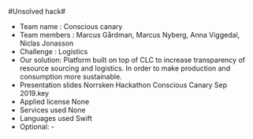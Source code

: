 #Unsolved hack#

* Team name : Conscious canary
* Team members : Marcus Gårdman, Marcus Nyberg, Anna Viggedal, Niclas Jonasson
* Challenge : Logistics
* Our solution: Platform built on top of CLC to increase transparency of resource sourcing and logistics. In order to make production and consumption more sustainable.
* Presentation slides Norrsken Hackathon Conscious Canary Sep 2019.key
* Applied license None
* Services used None
* Languages used Swift
* Optional: -
